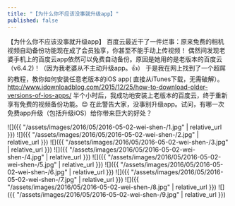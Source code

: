 ```yaml
---
title: "【为什么你不应该没事就升级app】"
published: false
---
```

【为什么你不应该没事就升级app】
百度云最近干了一件烂事：原来免费的相机视频自动备份功能现在成了会员独享，你甚至不能手动上传视频！
偶然间发现老婆手机上的百度云app依然可以免费自动备份。原因是她用的是老版本的百度云（v6.4.2)！（因为我老婆从不主动升级app。👍）
于是我在网上找到了一个超屌的教程，教你如何安装任意老版本的iOS app( 直接从iTunes下载，无需破解）。http://www.idownloadblog.com/2015/12/25/how-to-download-older-versions-of-ios-apps/
半个小时后，我成功地安装上老版本的百度云，终于重新享有免费的视频备份功能。😊
在此警告大家，没事别升级app。试问，有哪一次免费app升级（包括升级iOS）给你带来巨大的好处？



![]({{ "/assets/images/2016/05/2016-05-02-wei-shen-/1.jpg" | relative_url }})
![]({{ "/assets/images/2016/05/2016-05-02-wei-shen-/2.jpg" | relative_url }})
![]({{ "/assets/images/2016/05/2016-05-02-wei-shen-/3.jpg" | relative_url }})
![]({{ "/assets/images/2016/05/2016-05-02-wei-shen-/4.jpg" | relative_url }})
![]({{ "/assets/images/2016/05/2016-05-02-wei-shen-/5.jpg" | relative_url }})
![]({{ "/assets/images/2016/05/2016-05-02-wei-shen-/6.jpg" | relative_url }})
![]({{ "/assets/images/2016/05/2016-05-02-wei-shen-/7.jpg" | relative_url }})
![]({{ "/assets/images/2016/05/2016-05-02-wei-shen-/8.jpg" | relative_url }})
![]({{ "/assets/images/2016/05/2016-05-02-wei-shen-/9.jpg" | relative_url }})
